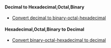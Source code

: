 #### Decimal to Hexadecimal,Octal,Binary
* [Convert decimal to binary-octal-hexadecimal](https://www.sanfoundry.com/java-program-convert-decimal-binary-octal-hexadecimal-number/)

#### Hexadecimal,Octal,Binary to Decimal
* [Convert binary-octal-hexadecimal to decimal](https://howtodoinjava.com/java/binary-octal-and-hexadecimal-conversions-in-java/)